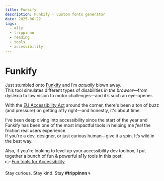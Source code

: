 ```yaml
---
title: Funkify
description: Funkify - Custom fonts generator
date: 2025-06-22
tags:
  - a11y
  - trippinnn
  - reading
  - tools
  - accessibility
---
```


# Funkify

Just stumbled onto [Funkify](https://www.funkify.org/) and I’m *actually* blown away.  
This tool simulates different types of disabilities *in the browser*—from dyslexia to low vision to motor challenges—and it’s such an eye-opener.

With the [EU Accessibility Act](https://ec.europa.eu/social/main.jsp?catId=1202) around the corner, there's been a ton of buzz (and pressure) on getting a11y right—and honestly, it's about time.

I’ve been deep diving into accessibility since the start of the year and Funkify has been one of the most impactful tools in helping me *feel* the friction real users experience.  
If you're a dev, designer, or just curious human—give it a spin. It’s wild in the best way.

Also, if you're looking to level up your accessibility dev toolbox, I put together a bunch of fun & powerful a11y tools in this post:  
👉 [Fun tools for Accessibility](https://wtfe.dev/posts/a11y/fun-tools-with-accessibility/)

Stay curious. Stay kind. Stay **#trippinnn** 🌀


